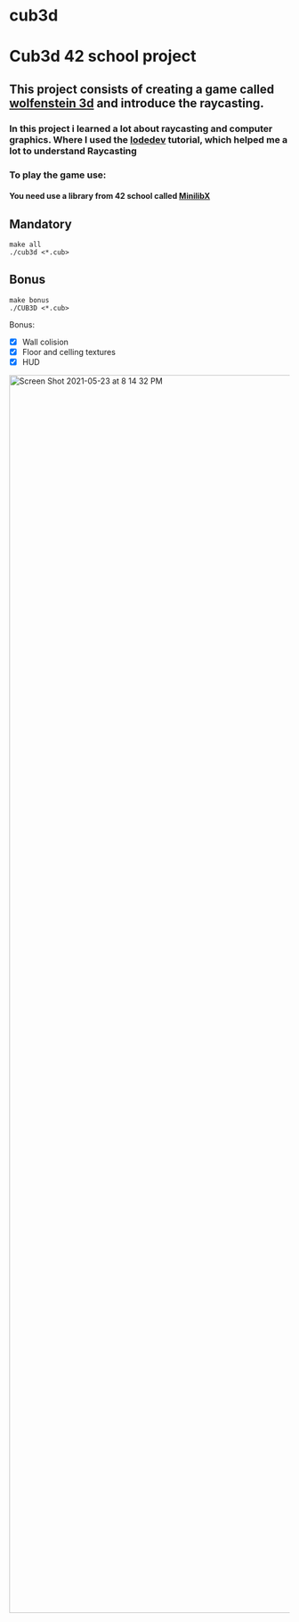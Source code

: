 # cub3d

# Cub3d 42 school project

## This project consists of creating a game called [wolfenstein 3d](https://pt.wikipedia.org/wiki/Wolfenstein_3D) and introduce the raycasting.

### In this project i learned a lot about raycasting and computer graphics. Where I used the [lodedev](https://lodev.org/cgtutor/raycasting.html) tutorial, which helped me a lot to understand Raycasting
 ### To play the game use:
 #### You need use a library from 42 school called [MinilibX](https://harm-smits.github.io/42docs/libs/minilibx/getting_started.html)
## Mandatory
    make all
	./cub3d <*.cub>
## Bonus
    make bonus
    ./CUB3D <*.cub>
Bonus:
 - [x] Wall colision
 - [x] Floor and celling textures
 - [x] HUD 

 <img width="2220" alt="Screen Shot 2021-05-23 at 8 14 32 PM" src="https://user-images.githubusercontent.com/79285178/119273613-a1c68d80-bc03-11eb-9496-ce1ab41eff7f.png">
